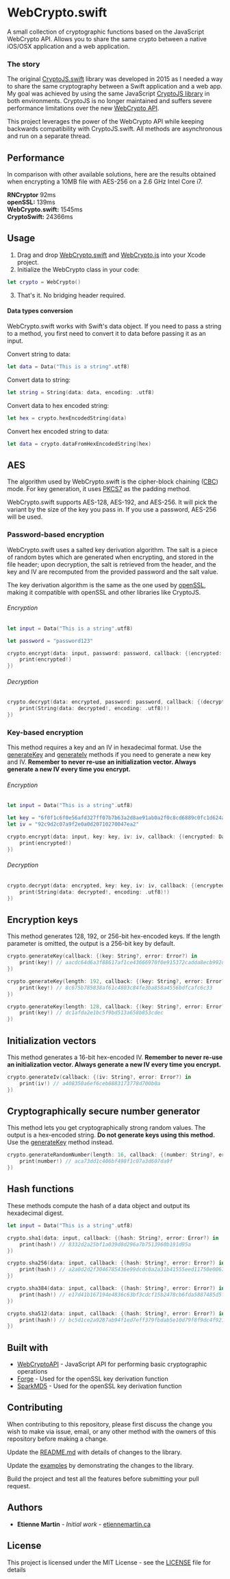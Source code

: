 # WebCrypto.swift

A small collection of cryptographic functions based on the JavaScript WebCrypto API. Allows you to share the same crypto between a native iOS/OSX application and a web application.

### The story

The original [CryptoJS.swift](https://github.com/etienne-martin/CryptoJS.swift) library was developed in 2015 as I needed a way to share the same cryptography between a Swift application and a web app. My goal was achieved by using the same JavaScript [CryptoJS library](https://github.com/brix/crypto-js) in both environments. CryptoJS is no longer maintained and  suffers severe performance limitations over the new [WebCrypto API](https://developer.mozilla.org/en-US/docs/Web/API/Web_Crypto_API). 

This project leverages the power of the WebCrypto API while keeping backwards compatibility with CryptoJS.swift. All methods are asynchronous and run on a separate thread. 

## Performance

In comparison with other available solutions, here are the results obtained when encrypting a 10MB file with AES-256 on a 2.6 GHz Intel Core i7.
  
**RNCryptor**        92ms  
**openSSL:**         139ms   
**WebCrypto.swift:** 1545ms   
**CryptoSwift:**     24366ms  

## Usage 

1. Drag and drop [WebCrypto.swift](https://raw.githubusercontent.com/etienne-martin/WebCrypto.swift/master/WebCrypto/WebCrypto.swift) and [WebCrypto.js](https://raw.githubusercontent.com/etienne-martin/WebCrypto.swift/master/WebCrypto/WebCrypto.js) into your Xcode project.  
2. Initialize the WebCrypto class in your code:

```swift
let crypto = WebCrypto()
```

3. That's it. No bridging header required.

#### Data types conversion

WebCrypto.swift works with Swift's data object. If you need to pass a string to a method, you first need to convert it to data before passing it as an input. 

Convert string to data:

```swift
let data = Data("This is a string".utf8)
```

Convert data to string:

```swift
let string = String(data: data, encoding: .utf8)
```

Convert data to hex encoded string:

```swift
let hex = crypto.hexEncodedString(data)
```

Convert hex encoded string to data:

```swift
let data = crypto.dataFromHexEncodedString(hex)
```

## AES

The algorithm used by WebCrypto.swift is the cipher-block chaining ([CBC](https://en.wikipedia.org/wiki/Block_cipher_mode_of_operation#Cipher_Block_Chaining_.28CBC.29)) mode. For key generation, it uses [PKCS7](https://en.wikipedia.org/wiki/PKCS) as the padding method.

WebCrypto.swift supports AES-128, AES-192, and AES-256. It will pick the variant by the size of the key you pass in. If you use a password, AES-256 will be used.

### Password-based encryption

WebCrypto.swift uses a salted key derivation algorithm. The salt is a piece of random bytes which are generated when encrypting, and stored in the file header; upon decryption, the salt is retrieved from the header, and the key and IV are recomputed from the provided password and the salt value.

The key derivation algorithm is the same as the one used by [openSSL](https://en.wikipedia.org/wiki/OpenSSL), making it compatible with openSSL and other libraries like CryptoJS.

###### Encryption

```swift
let input = Data("This is a string".utf8)

let password = "password123"

crypto.encrypt(data: input, password: password, callback: {(encrypted: Data?, error: Error?) in
    print(encrypted!)
})
```
###### Decryption

```swift
crypto.decrypt(data: encrypted, password: password, callback: {(decrypted: Data?, error: Error?) in
    print(String(data: decrypted!, encoding: .utf8)!)
})
```
### Key-based encryption

This method requires a key and an IV in hexadecimal format. Use the [generateKey](https://github.com/etienne-martin/WebCrypto.swift#encryption-keys) and [generateIv](https://github.com/etienne-martin/WebCrypto.swift#initialization-vectors) methods if you need to generate a new key and IV. **Remember to never re-use an initialization vector. Always generate a new IV every time you encrypt.**

###### Encryption

```swift
let input = Data("This is a string".utf8)

let key = "6f0f1c6f0e56afd327ff07b7b63a2d8ae91ab0a2f0c8cd6889c0fc1d624ac1b8"
let iv = "92c9d2c07a9f2e0a0d20710270047ea2"

crypto.encrypt(data: input, key: key, iv: iv, callback: {(encrypted: Data?, error: Error?) in
    print(encrypted!)
})
```

###### Decryption

```swift
crypto.decrypt(data: encrypted, key: key, iv: iv, callback: {(encrypted: Data?, error: Error?) in
    print(String(data: decrypted!, encoding: .utf8)!)
})
```

## Encryption keys

This method generates 128, 192, or 256-bit hex-encoded keys. If the length parameter is omitted, the output is a 256-bit key by default.

```swift
crypto.generateKey(callback: {(key: String?, error: Error?) in
    print(key!) // aacdc64d6a3f88617af1ce43666970f0e915372cadda8ecb992d215b282a8c17
})

crypto.generateKey(length: 192, callback: {(key: String?, error: Error?) in
    print(key!) // 8c675b785838af61c4803c84fe3ba858a4556bdfcafc6c33
})

crypto.generateKey(length: 128, callback: {(key: String?, error: Error?) in
    print(key!) // dc1afda2e1bc5f9bd513a658b853cdec
})
```

## Initialization vectors

This method generates a 16-bit hex-encoded IV. **Remember to never re-use an initialization vector. Always generate a new IV every time you encrypt.**

```swift
crypto.generateIv(callback: {(iv: String?, error: Error?) in
    print(iv!) // a408350a6ef6ceb8883173778d700b0a
})
```

## Cryptographically secure number generator

This method lets you get cryptographically strong random values. The output is a hex-encoded string. **Do not generate keys using this method.** Use the [generateKey](https://github.com/etienne-martin/WebCrypto.swift#encryption-keys) method instead.

```swift
crypto.generateRandomNumber(length: 16, callback: {(number: String?, error: Error?) in
    print(number!) // aca73dd1c406bf498f1c07a3d607da9f
})
```

## Hash functions

These methods compute the hash of a data object and output its hexadecimal digest.

```swift
let input = Data("This is a string".utf8)

crypto.sha1(data: input, callback: {(hash: String?, error: Error?) in
    print(hash!) // 8332d2a25bf1a039d8d296a7b7513960b191d95a
})

crypto.sha256(data: input, callback: {(hash: String?, error: Error?) in
    print(hash!) // a2a0d2d2f3046785436e99dcdc0a2a31b41555eed11750e0067b177b99b6c435
})

crypto.sha384(data: input, callback: {(hash: String?, error: Error?) in
    print(hash!) // e17d41b167194e4836c63bf3cdcf15b2478cb6fda5887485d5f568c98ed45e3a9bab16e7fe68aa8fe14f683f1144fb3a
})

crypto.sha512(data: input, callback: {(hash: String?, error: Error?) in
    print(hash!) // bc5d1ce2a9287ab94f1ed7eff379fbdab5e10d79f8f9dc4f921a2511f418e84561c8d6f63120cd960ea1f48afe09b3bffe2232bb920cc78a2bc873e05e76b30c
})
```

## Built with

* [WebCryptoAPI](https://www.w3.org/TR/WebCryptoAPI/) - JavaScript API for performing basic cryptographic operations 
* [Forge](https://github.com/digitalbazaar/forge) - Used for the openSSL key derivation function
* [SparkMD5](https://github.com/satazor/js-spark-md5) - Used for the openSSL key derivation function


## Contributing

When contributing to this repository, please first discuss the change you wish to make via issue, email, or any other method with the owners of this repository before making a change.

Update the [README.md](https://github.com/etienne-martin/WebCrypto.swift) with details of changes to the library.

Update the [examples](https://github.com/etienne-martin/WebCrypto.swift/blob/master/WebCrypto/AppDelegate.swift) by demonstrating the changes to the library.

Build the project and test all the features before submitting your pull request.

## Authors

* **Etienne Martin** - *Initial work* - [etiennemartin.ca](http://etiennemartin.ca/)

## License

This project is licensed under the MIT License - see the [LICENSE](https://github.com/etienne-martin/WebCrypto.swift/blob/master/LICENSE) file for details
